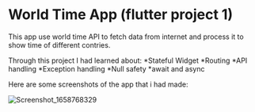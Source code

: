 # World Time App (flutter project 1)
This app use world time API to fetch data from internet and process it to show time of different contries.

Through this project I had learned about:
*Stateful Widget
*Routing
*API handling
*Exception handling
*Null safety
*await and async

Here are some screenshots of the app that i had made:

![Screenshot_1658768329](https://user-images.githubusercontent.com/94797459/180855425-e4121a80-65e5-4f5b-81ea-8b33e35dd6de.png)
